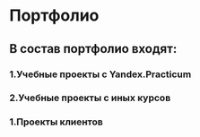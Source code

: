 # Портфолио

## В состав портфолио входят:
### 1.Учебные проекты с Yandex.Practicum
### 2.Учебные проекты с иных курсов
### 1.Проекты клиентов
